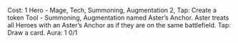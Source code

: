Cost: 1
Hero - Mage, Tech, Summoning, Augmentation
2, Tap: Create a token Tool - Summoning, Augmentation named Aster’s Anchor. Aster treats all Heroes with an Aster’s Anchor as if they are on the same battlefield.
Tap: Draw a card.
Aura: 1
0/1